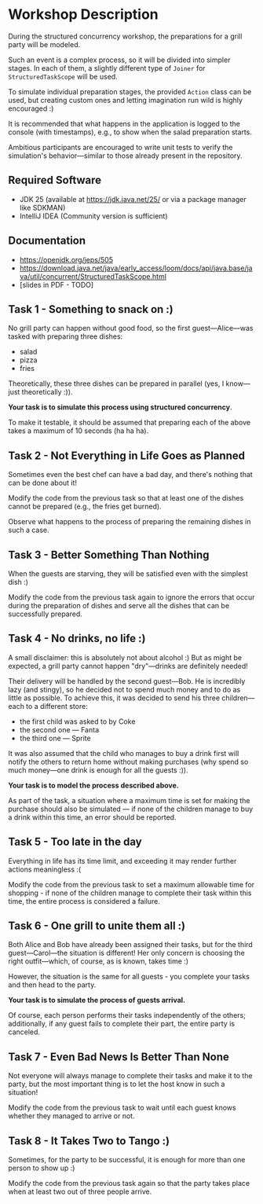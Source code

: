 # Workshop Description

During the structured concurrency workshop, the preparations for a grill party will be modeled.

Such an event is a complex process, so it will be divided into simpler stages. In each of them, a slightly different type of `Joiner` for `StructuredTaskScope` will be used.

To simulate individual preparation stages, the provided `Action` class can be used, but creating custom ones and letting imagination run wild is highly encouraged :)

It is recommended that what happens in the application is logged to the console (with timestamps), e.g., to show when the salad preparation starts.

Ambitious participants are encouraged to write unit tests to verify the simulation's behavior—similar to those already present in the repository.

## Required Software

- JDK 25 (available at https://jdk.java.net/25/ or via a package manager like SDKMAN)
- IntelliJ IDEA (Community version is sufficient)

## Documentation

- https://openjdk.org/jeps/505
- https://download.java.net/java/early_access/loom/docs/api/java.base/java/util/concurrent/StructuredTaskScope.html
- [slides in PDF - TODO]

## Task 1 - Something to snack on :)

No grill party can happen without good food, so the first guest—Alice—was tasked with preparing three dishes:
- salad
- pizza
- fries

Theoretically, these three dishes can be prepared in parallel (yes, I know—just theoretically :)).  

**Your task is to simulate this process using structured concurrency**. 

To make it testable, it should be assumed that preparing each of the above takes a maximum of 10 seconds (ha ha ha).

## Task 2 - Not Everything in Life Goes as Planned

Sometimes even the best chef can have a bad day, and there's nothing that can be done about it!

Modify the code from the previous task so that at least one of the dishes cannot be prepared (e.g., the fries get burned).

Observe what happens to the process of preparing the remaining dishes in such a case.

## Task 3 - Better Something Than Nothing

When the guests are starving, they will be satisfied even with the simplest dish :)

Modify the code from the previous task again to ignore the errors that occur during the preparation of dishes and serve all the dishes that can be successfully prepared.

## Task 4 - No drinks, no life :)

A small disclaimer: this is absolutely not about alcohol :) But as might be expected, a grill party cannot happen "dry"—drinks are definitely needed!

Their delivery will be handled by the second guest—Bob. He is incredibly lazy (and stingy), so he decided not to spend much money and to do as little as possible.
To achieve this, it was decided to send his three children—each to a different store:
- the first child was asked to by Coke
- the second one — Fanta
- the third one — Sprite

It was also assumed that the child who manages to buy a drink first will notify the others to return home without making purchases (why spend so much money—one drink is enough for all the guests :)).

**Your task is to model the process described above.**

As part of the task, a situation where a maximum time is set for making the purchase should also be simulated — if none of the children manage to buy a drink within this time, an error should be reported.

## Task 5 - Too late in the day

Everything in life has its time limit, and exceeding it may render further actions meaningless :(

Modify the code from the previous task to set a maximum allowable time for shopping - if none of the children manage to complete their task within this time, the entire process is considered a failure.

## Task 6 - One grill to unite them all :)

Both Alice and Bob have already been assigned their tasks, but for the third guest—Carol—the situation is different! Her only concern is choosing the right outfit—which, of course, as is known, takes time :) 

However, the situation is the same for all guests - you complete your tasks and then head to the party.

**Your task is to simulate the process of guests arrival.**

Of course, each person performs their tasks independently of the others; additionally, if any guest fails to complete their part, the entire party is canceled.

## Task 7 - Even Bad News Is Better Than None

Not everyone will always manage to complete their tasks and make it to the party, but the most important thing is to let the host know in such a situation!

Modify the code from the previous task to wait until each guest knows whether they managed to arrive or not.

## Task 8 - It Takes Two to Tango :)

Sometimes, for the party to be successful, it is enough for more than one person to show up :)

Modify the code from the previous task again so that the party takes place when at least two out of three people arrive.
